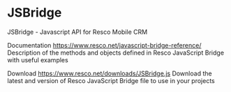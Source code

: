 # JSBridge
JSBridge - Javascript API for Resco Mobile CRM

Documentation
https://www.resco.net/javascript-bridge-reference/
Description of the methods and objects defined in Resco JavaScript Bridge with useful examples

Download
https://www.resco.net/downloads/JSBridge.js
Download the latest and version of Resco JavaScript Bridge file to use in your projects
